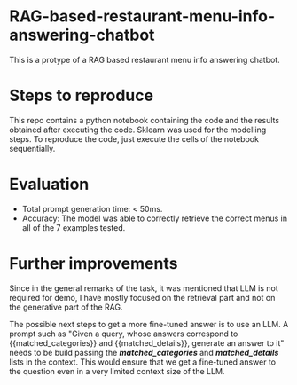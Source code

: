 # RAG-based-restaurant-menu-info-answering-chatbot

This is a protype of a RAG based restaurant menu info answering chatbot. 

# Steps to reproduce
This repo contains a python notebook containing the code and the results obtained after executing the code. Sklearn was used for the modelling steps. To reproduce the code, just execute the cells of the notebook sequentially.

# Evaluation
- Total prompt generation time: < 50ms.
- Accuracy: The model was able to correctly retrieve the correct menus in all of the 7 examples tested.

 # Further improvements
 Since in the general remarks of the task, it was mentioned that LLM is not required for demo, I have mostly focused on the retrieval part and not on the generative part of the RAG.

The possible next steps to get a more fine-tuned answer is to use an LLM. 
A prompt such as "Given a query, whose answers correspond to {{matched_categories}} and {{matched_details}}, generate an answer to it" needs to be build passing the ***matched_categories*** and ***matched_details*** lists in the context. This would ensure that we get a fine-tuned answer to the question even in a very limited context size of the LLM.
